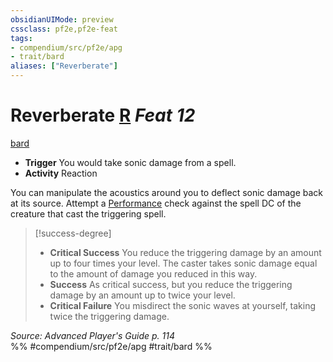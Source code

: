 ```yaml
---
obsidianUIMode: preview
cssclass: pf2e,pf2e-feat
tags:
- compendium/src/pf2e/apg
- trait/bard
aliases: ["Reverberate"]
---
```

# Reverberate  [R](/rules/core-rulebook/chapter-9-playing-the-game.md#Actions "Reaction") *Feat 12*  
[bard](/rules/traits/bard.md)  

- **Trigger** You would take sonic damage from a spell.
- **Activity** Reaction

You can manipulate the acoustics around you to deflect sonic damage back at its source. Attempt a [Performance](/compendium/skills.md#Performance) check against the spell DC of the creature that cast the triggering spell.

> [!success-degree] 
> - **Critical Success** You reduce the triggering damage by an amount up to four times your level. The caster takes sonic damage equal to the amount of damage you reduced in this way.
> - **Success** As critical success, but you reduce the triggering damage by an amount up to twice your level.
> - **Critical Failure** You misdirect the sonic waves at yourself, taking twice the triggering damage.

*Source: Advanced Player's Guide p. 114*  
%% #compendium/src/pf2e/apg #trait/bard %%